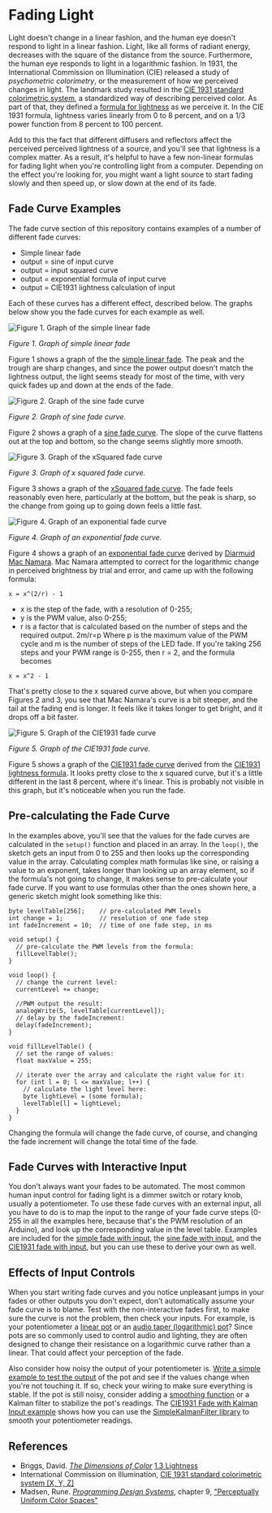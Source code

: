 # Fading Light

Light doesn't change in a linear fashion, and the human eye doesn't respond to light in a linear fashion. Light, like all forms of radiant energy, decreases with the square of the distance from the source. Furthermore, the human eye responds to light in a logarithmic fashion. In 1931, the International Commission on Illumination (CIE) released a study of *psychometric colorimetry*, or the measurement of how we perceived changes in light. The landmark study resulted in the [CIE 1931 standard colorimetric system](http://www.cie.co.at/eilv/150), a standardized way of describing perceived color. As part of that, they defined a [formula for lightness](http://www.photonstophotos.net/GeneralTopics/Exposure/Psychometric_Lightness_and_Gamma.htm) as we perceive it. In the CIE 1931 formula, lightness varies linearly from 0 to 8 percent, and on a  1/3 power function from 8 percent to 100 percent. 

Add to this the fact that different diffusers and reflectors affect the perceived perceived lightness of a source, and you'll see that lightness is a complex matter. As a result, it's helpful to have a few non-linear formulas for fading light when you're controlling light from a computer. Depending on the effect you're looking for, you might want a light source to start fading slowly and then speed up, or slow down at the end of its fade. 

## Fade Curve Examples
The fade curve section of  this repository contains examples of a number of different fade curves:
* Simple linear fade
* output = sine of input curve
* output = input squared curve
* output = exponential formula of input curve
* output = CIE1931 lightness calculation of input

Each of these curves has a different effect, described below. The graphs below show you the fade curves for each example as well. 


![Figure 1. Graph of the simple linear fade](img/SimpleFadeGraph.png)

_Figure 1. Graph of simple linear fade_ 

Figure 1 shows a graph of the the [simple linear fade](https://github.com/tigoe/LightProjects/tree/main/FadeCurves/SimpleFade). The peak and the trough are sharp changes, and since the power output doesn't match the lightness output, the light seems steady for most of the time, with very quick fades up and down at the ends of the fade.

![Figure 2. Graph of the sine fade curve](img/SineFadeGraph.png)

_Figure 2. Graph of sine fade curve._ 

Figure 2 shows a graph of a [sine fade curve](https://github.com/tigoe/LightProjects/tree/main/FadeCurves/SineFade). The slope of the curve flattens out at the top and bottom, so the change seems slightly more smooth.

![Figure 3. Graph of the xSquared fade curve](img/squareLawGraph.png)

_Figure 3. Graph of x squared fade curve._ 

Figure 3 shows a graph of the [xSquared fade curve](https://github.com/tigoe/LightProjects/tree/main/FadeCurves/XSquaredFade). The fade feels reasonably even here, particularly at the bottom, but the peak is sharp, so the change from going up to going down feels a little fast.

![Figure 4. Graph of an exponential fade curve](img/exponentialCurveGraph.png)

_Figure 4. Graph of an exponential fade curve._ 

Figure 4 shows a graph of an [exponential fade curve](https://github.com/tigoe/LightProjects/tree/main/FadeCurves/ExponentialFade) derived by [Diarmuid Mac Namara](https://diarmuid.ie/blog/pwm-exponential-led-fading-on-arduino-or-other-platforms). Mac Namara attempted to correct for the logarithmic change in perceived brightness by trial and error, and came up with the following formula:
````
x = x^(2/r) - 1
````
* x is the step of the fade, with a resolution of 0-255; 
* y is the PWM value, also 0-255;
* r is a factor that is calculated based on the number of steps and the required output. 2m/r=p Where p is the maximum value of the PWM cycle and m is the number of steps of the LED fade. If you're taking 256 steps and your PWM range is 0-255, then r = 2, and the formula becomes 
````
x = x^2 - 1
````
That's pretty close to the x squared curve above, but when you compare Figures 2 and 3, you see that Mac Namara's curve is a bit steeper, and the tail at the fading end is longer. It feels like it takes longer to get bright, and it drops off a bit faster. 

![Figure 5. Graph of the CIE1931 fade curve](img/cie1931Graph.png)

_Figure 5. Graph of the CIE1931 fade curve._ 

Figure 5 shows a graph of the [CIE1931 fade curve](https://github.com/tigoe/LightProjects/tree/main/FadeCurves/CIE1931Fade) derived from the [CIE1931 lightness formula](http://www.photonstophotos.net/GeneralTopics/Exposure/Psychometric_Lightness_and_Gamma.htm). It looks pretty close to the x squared curve, but it's a little different in the last 8 percent, where it's linear. This is probably not visible in this graph, but it's noticeable when you run the fade.

## Pre-calculating the Fade Curve 
In the examples above, you'll see that the values for the fade curves are calculated in the `setup()` function and placed in an array. In the `loop()`, the sketch gets an input from 0 to 255 and then looks up the corresponding value in the array. Calculating complex math formulas like sine, or raising a value to an exponent, takes longer than looking up an array element, so if the formula's not going to change, it makes sense to pre-calculate your fade curve. If you want to use formulas other than the ones shown here, a generic sketch might look something like this:

````
byte levelTable[256];    // pre-calculated PWM levels
int change = 1;          // resolution of one fade step
int fadeIncrement = 10;  // time of one fade step, in ms

void setup() {
  // pre-calculate the PWM levels from the formula:
  fillLevelTable();
}

void loop() {
  // change the current level:
  currentLevel += change;

  //PWM output the result:
  analogWrite(5, levelTable[currentLevel]);
  // delay by the fadeIncrement:
  delay(fadeIncrement);
}

void fillLevelTable() {
  // set the range of values:
  float maxValue = 255;

  // iterate over the array and calculate the right value for it:
  for (int l = 0; l <= maxValue; l++) {
    // calculate the light level here:
    byte lightLevel = (some formula);
    levelTable[l] = lightLevel;
  }
}
````
Changing the formula will change the fade curve, of course, and changing the fade increment will change the total time of the fade.

## Fade Curves with Interactive Input

You don't always want your fades to be automated. The most common human input control for fading light is a dimmer switch or rotary knob, usually a potentiometer. To use these fade curves with an external input, all you have to do is to map the input to the range of your fade curve steps (0-255 in all the examples here, because that's the PWM resolution of an Arduino), and look up the corresponding value in the level table.  Examples are included for the [simple fade with input](https://github.com/tigoe/LightProjects/tree/main/FadeCurves/SimpleFadeWithInput), the [sine fade with input](https://github.com/tigoe/LightProjects/tree/main/FadeCurves/SineFadeWithInput), and the [CIE1931 fade with input](https://github.com/tigoe/LightProjects/tree/main/FadeCurves/CIE1931FadeWithInput), but you can use these to derive your own as well.

## Effects of Input Controls

When you start writing fade curves and you notice unpleasant jumps in your fades or other outputs you don't expect, don't automatically assume your fade curve is to blame. Test with the non-interactive fades first, to make sure the curve is not the problem, then check your inputs. For example, is your potentiometer a [linear pot](https://www.digikey.com/product-detail/en/bourns-inc/3310C-102-103L/3310C-102-103L-ND/2534040) or an [audio taper (logarithmic) pot](https://www.digikey.com/product-detail/en/bourns-inc/51UAD-T16-D15L/51UAD-T16-D15L-ND/2564558)? Since pots are so commonly used to control audio and lighting, they are often designed to change their resistance on a logarithmic curve rather than a linear. That could affect your perception of the fade.

Also consider how noisy the output of your potentiometer is. [Write a simple example to test the output](https://www.arduino.cc/reference/en/language/functions/analog-io/analogread/) of the pot and see if the values change when you're not touching it. If so, check your wiring to make sure everything is stable. If the pot is still noisy, consider adding a [smoothing function](https://www.arduino.cc/en/Tutorial/Smoothing) or a Kalman filter to stabilize the pot's readings. The [CIE1931 Fade with Kalman Input example](https://github.com/tigoe/LightProjects/tree/main/FadeCurves/CIE1931FadeWithKalmanInput) shows how you can use  the [SimpleKalmanFilter library](https://github.com/denyssene/SimpleKalmanFilter) to smooth your potentiometer readings. 


## References
* Briggs, David. _[The Dimensions of Color](http://www.huevaluechroma.com/)_ [1.3 Lightness](http://www.huevaluechroma.com/013.php)
* International Commission on Illumination, [CIE 1931 standard colorimetric system [X, Y, Z]](http://www.cie.co.at/eilv/150)
* Madsen, Rune. _[Programming Design Systems](https://programmingdesignsystems.com)_, chapter 9, ["Perceptually Uniform Color Spaces"](https://programmingdesignsystems.com/color/perceptually-uniform-color-spaces/)

